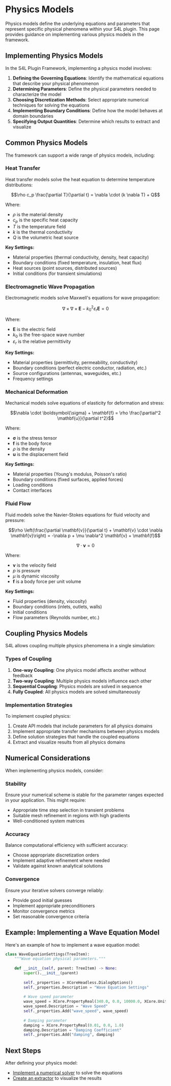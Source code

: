 <!-- filepath: /home/guidon/devel/src/gitlab/sim4life/plugins/template/documentation/docs/simulation-models/physics-models.md -->
# Physics Models

Physics models define the underlying equations and parameters that represent specific physical phenomena within your S4L plugin. This page provides guidance on implementing various physics models in the framework.

## Implementing Physics Models

In the S4L Plugin Framework, implementing a physics model involves:

1. **Defining the Governing Equations**: Identify the mathematical equations that describe your physical phenomenon
2. **Determining Parameters**: Define the physical parameters needed to characterize the model
3. **Choosing Discretization Methods**: Select appropriate numerical techniques for solving the equations
4. **Implementing Boundary Conditions**: Define how the model behaves at domain boundaries
5. **Specifying Output Quantities**: Determine which results to extract and visualize

## Common Physics Models

The framework can support a wide range of physics models, including:

### Heat Transfer

Heat transfer models solve the heat equation to determine temperature distributions:

$$\rho c_p \frac{\partial T}{\partial t} = \nabla \cdot (k \nabla T) + Q$$

Where:
- $\rho$ is the material density
- $c_p$ is the specific heat capacity
- $T$ is the temperature field
- $k$ is the thermal conductivity
- $Q$ is the volumetric heat source

**Key Settings:**
- Material properties (thermal conductivity, density, heat capacity)
- Boundary conditions (fixed temperature, insulation, heat flux)
- Heat sources (point sources, distributed sources)
- Initial conditions (for transient simulations)

### Electromagnetic Wave Propagation

Electromagnetic models solve Maxwell's equations for wave propagation:

$$\nabla \times \nabla \times \mathbf{E} - k_0^2 \varepsilon_r \mathbf{E} = 0$$

Where:
- $\mathbf{E}$ is the electric field
- $k_0$ is the free-space wave number
- $\varepsilon_r$ is the relative permittivity

**Key Settings:**
- Material properties (permittivity, permeability, conductivity)
- Boundary conditions (perfect electric conductor, radiation, etc.)
- Source configurations (antennas, waveguides, etc.)
- Frequency settings

### Mechanical Deformation

Mechanical models solve equations of elasticity for deformation and stress:

$$\nabla \cdot \boldsymbol{\sigma} + \mathbf{f} = \rho \frac{\partial^2 \mathbf{u}}{\partial t^2}$$

Where:
- $\boldsymbol{\sigma}$ is the stress tensor
- $\mathbf{f}$ is the body force
- $\rho$ is the density
- $\mathbf{u}$ is the displacement field

**Key Settings:**
- Material properties (Young's modulus, Poisson's ratio)
- Boundary conditions (fixed surfaces, applied forces)
- Loading conditions
- Contact interfaces

### Fluid Flow

Fluid models solve the Navier-Stokes equations for fluid velocity and pressure:

$$\rho \left(\frac{\partial \mathbf{v}}{\partial t} + \mathbf{v} \cdot \nabla \mathbf{v}\right) = -\nabla p + \mu \nabla^2 \mathbf{v} + \mathbf{f}$$

$$\nabla \cdot \mathbf{v} = 0$$

Where:
- $\mathbf{v}$ is the velocity field
- $p$ is pressure
- $\mu$ is dynamic viscosity
- $\mathbf{f}$ is a body force per unit volume

**Key Settings:**
- Fluid properties (density, viscosity)
- Boundary conditions (inlets, outlets, walls)
- Initial conditions
- Flow parameters (Reynolds number, etc.)

## Coupling Physics Models

S4L allows coupling multiple physics phenomena in a single simulation:

### Types of Coupling

1. **One-way Coupling**: One physics model affects another without feedback
2. **Two-way Coupling**: Multiple physics models influence each other
3. **Sequential Coupling**: Physics models are solved in sequence
4. **Fully Coupled**: All physics models are solved simultaneously

### Implementation Strategies

To implement coupled physics:

1. Create API models that include parameters for all physics domains
2. Implement appropriate transfer mechanisms between physics models
3. Define solution strategies that handle the coupled equations
4. Extract and visualize results from all physics domains

## Numerical Considerations

When implementing physics models, consider:

### Stability

Ensure your numerical scheme is stable for the parameter ranges expected in your application. This might require:
- Appropriate time step selection in transient problems
- Suitable mesh refinement in regions with high gradients
- Well-conditioned system matrices

### Accuracy

Balance computational efficiency with sufficient accuracy:
- Choose appropriate discretization orders
- Implement adaptive refinement where needed
- Validate against known analytical solutions

### Convergence

Ensure your iterative solvers converge reliably:
- Provide good initial guesses
- Implement appropriate preconditioners
- Monitor convergence metrics
- Set reasonable convergence criteria

## Example: Implementing a Wave Equation Model

Here's an example of how to implement a wave equation model:

```python
class WaveEquationSettings(TreeItem):
    """Wave equation physical parameters."""
    
    def __init__(self, parent: TreeItem) -> None:
        super().__init__(parent)
        
        self._properties = XCoreHeadless.DialogOptions()
        self._properties.Description = "Wave Equation Settings"
        
        # Wave speed parameter
        wave_speed = XCore.PropertyReal(340.0, 0.0, 10000.0, XCore.Unit("m/s"))
        wave_speed.Description = "Wave Speed"
        self._properties.Add("wave_speed", wave_speed)
        
        # Damping parameter
        damping = XCore.PropertyReal(0.01, 0.0, 1.0)
        damping.Description = "Damping Coefficient"
        self._properties.Add("damping", damping)
```

## Next Steps

After defining your physics model:

- [Implement a numerical solver](../solver-implementation/writing-solver.md) to solve the equations
- [Create an extractor](../extractors/creating-extractor.md) to visualize the results